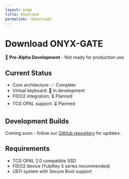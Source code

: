 ```yaml
---
layout: page
title: Download
permalink: /download/
---
```


# Download ONYX-GATE

🚧 **Pre-Alpha Development** - Not ready for production use

## Current Status
- Core architecture: ✅ Complete
- Virtual keyboard: 🔄 In development  
- FIDO2 integration: ⏳ Planned
- TCG OPAL support: ⏳ Planned

## Development Builds
Coming soon - follow our [GitHub repository](https://github.com/onyx-gate/onyx-gate) for updates.

## Requirements
- TCG OPAL 2.0 compatible SSD
- FIDO2 device (YubiKey 5 series recommended)
- UEFI system with Secure Boot support
